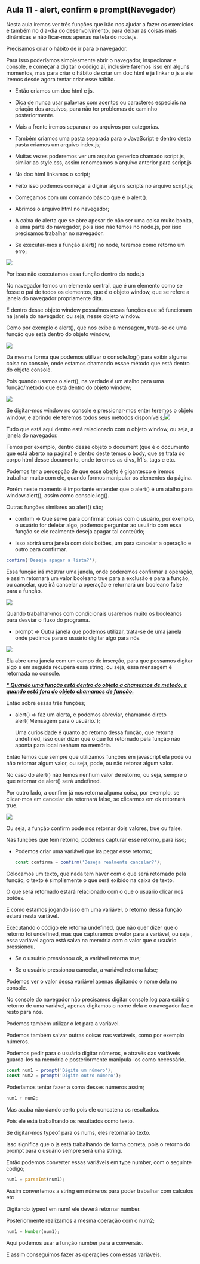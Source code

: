 ## Aula 11 - alert, confirm e prompt(Navegador)

Nesta aula iremos ver três funções que irão nos ajudar a fazer os exercicios e também no dia-dia do desenvolvimento, para deixar as coisas mais dinâmicas e não ficar-mos apenas na tela do node.js.

Precisamos criar o hábito de ir para o navegador.

Para isso poderíamos simplesmente abrir o navegador, inspecionar e console, e começar a digitar o código aí, inclusive faremos isso em alguns momentos, mas para criar o hábito de criar um doc html e já linkar o js a ele iremos desde agora tentar criar esse hábito.

- Então criamos um doc html e js.

- Dica de nunca usar palavras com acentos ou caracteres especiais na criação dos arquivos, para não ter problemas de caminho posteriormente.

- Mais a frente iremos separarar os arquivos por categorias.

- Também criamos uma pasta separada para o JavaScript e dentro desta pasta criamos um arquivo index.js;

- Muitas vezes poderemos ver um arquivo generico chamado script.js, similar ao style.css, assim renomeamos o arquivo anterior para script.js

- No doc html linkamos o script;

- Feito isso podemos começar a digirar alguns scripts no arquivo script.js;

- Começamos com um comando básico que é o alert().

- Abrimos o arquivo html no navegador;

- A caixa de alerta que se abre apesar de não ser uma coisa muito bonita, é uma parte do navegador, pois isso não temos no node.js, por isso precisamos trabalhar no navegador.

- Se executar-mos a função alert() no node, teremos como retorno um erro;

![](file:///home/carlos/Imagens/Capturas%20de%20tela/Captura%20de%20tela%20de%202024-02-25%2013-16-46.png?msec=1709082727525)

Por isso não executamos essa função dentro do node.js

No navegador temos um elemento central, que é um elemento como se fosse o pai de todos os elementos, que é o objeto window, que se refere a janela do navegador propriamente dita.

E dentro desse objeto window possuímos essas funções que só funcionam na janela do navegador, ou seja, nesse objeto window.

Como por exemplo o alert(), que nos exibe a mensagem, trata-se de uma função que está dentro do objeto window;

![](file:///home/carlos/Imagens/Capturas%20de%20tela/Captura%20de%20tela%20de%202024-02-25%2013-23-18.png?msec=1709082727524)

Da mesma forma que podemos utilizar o console.log() para exibir alguma coisa no console, onde estamos chamando essae método que está dentro do objeto console.

Pois quando usamos o alert(), na verdade é um atalho para uma função/método que está dentro do objeto window;

![](file:///home/carlos/Imagens/Capturas%20de%20tela/Captura%20de%20tela%20de%202024-02-25%2013-27-48.png?msec=1709082727526)

Se digitar-mos window no console e pressionar-mos enter teremos o objeto window, e abrindo ele teremos todos seus métodos disponíveis;![](file:///home/carlos/Imagens/Capturas%20de%20tela/Captura%20de%20tela%20de%202024-02-25%2013-29-47.png?msec=1709082727577)

Tudo que está aqui dentro está relacionado com o objeto window, ou seja, a janela do navegador.

Temos por exemplo, dentro desse objeto o document (que é o documento que está aberto na página) e dentro deste temos o body, que se trata do corpo html desse documento, onde teremos as divs, h1's, tags e etc.

Podemos ter a percepção de que esse obejto é gigantesco e iremos trabalhar muito com ele, quando formos manipular os elementos da página.

Porém neste momento é importante entender que o alert() é um atalho para window.alert(), assim como console.log().

Outras funções similares ao alert() são;

- confirm => Que serve para confirmar coisas com o usuário, por exemplo, o usuário for deletar algo, podemos perguntar ao usuário com essa função se ele realmente deseja apagar tal conteúdo;

- Isso abrirá uma janela com dois botões, um para cancelar a operação e outro para confirmar.

```js
confirm('Deseja apagar a lista?');
```

Essa função irá mostrar uma janela, onde poderemos confirmar a operação, e assim retornará um valor booleano true para a exclusão e para a função, ou cancelar, que irá cancelar a operação e retornará um booleano false para a função.

![](file:///home/carlos/Imagens/Capturas%20de%20tela/Captura%20de%20tela%20de%202024-02-25%2017-01-01.png?msec=1709082727527)

Quando trabalhar-mos com condicionais usaremos muito os booleanos para desviar o fluxo do programa.

- prompt => Outra janela que podemos utilizar, trata-se de uma janela onde pedimos para o usuário digitar algo para nós.

![](file:///home/carlos/Imagens/Capturas%20de%20tela/Captura%20de%20tela%20de%202024-02-25%2017-05-07.png?msec=1709082727527)

Ela abre uma janela com um campo de inserção, para que possamos digitar algo e em seguida recupera essa string, ou seja, essa mensagem é retornada no console.

<u>***\* Quando uma função está dentro do objeto a chamamos de método, e quando está fora do objeto chamamos de função.***</u>

Então sobre essas três funções;

- alert() => faz um alerta, e podemos abreviar, chamando direto alert('Mensagem para o usuário.');
  
  Uma curiosidade é quanto ao retorno dessa função, que retorna undefined, isso quer dizer que o que foi retornado pela função não aponta para local nenhum na memória.

Então temos que sempre que utilizamos funções em javascript ela pode ou não retornar algum valor, ou seja, pode, ou não retonar algum valor.

No caso do alert() não temos nenhum valor de retorno, ou seja, sempre o que retornar de alert() será undefined.

Por outro lado, a confirm já nos retorna alguma coisa, por exemplo, se clicar-mos em cancelar ela retornará false, se clicarmos em ok retornará true.

![](file:///home/carlos/Imagens/Capturas%20de%20tela/Captura%20de%20tela%20de%202024-02-25%2017-17-20.png?msec=1709082727528)

Ou seja, a função confirm pode nos retornar dois valores, true ou false.

Nas funções que tem retorno, podemos capturar esse retorno, para isso;

- Podemos criar uma variável que ira pegar esse retorno;
  
  ```js
  const confirma = confirm('Deseja realmente cancelar?');
  ```

Colocamos um texto, que nada tem haver com o que será retornado pela função, o texto é simplismente o que será exibido na caixa de texto.

O que será retornado estará relacionado com o que o usuário clicar nos botões.

E como estamos jogando isso em uma variável, o retorno dessa função estará nesta variável.

Executando o código ele retorna undefined, que não quer dizer que o retorno foi undefined, mas que capturamos o valor para a variável, ou seja , essa variável agora está salva na memória com o valor que o usuário pressionou.

- Se o usuário pressionou ok, a variável retorna true;

- Se o usuário pressionou cancelar, a variável retorna false;

Podemos ver o valor dessa variável apenas digitando o nome dela no console.

No console do navegador não precisamos digitar console.log para exibir o retorno de uma variável, apenas digitamos o nome dela e o navegador faz o resto para nós.

Podemos também utilizar o let para a variável.

Podemos também salvar outras coisas nas variáveis, como por exemplo números.

Podemos pedir para o usuário digitar números, e através das variáveis guarda-los na memória e posteriormente manipula-los como necessário.

```js
const num1 = prompt('Digite um número');
const num2 = prompt('Digite outro número');
```

Poderíamos tentar fazer a soma desses números assim;

```js
num1 + num2;
```

Mas acaba não dando certo pois ele concatena os resultados.

Pois ele está trabalhando os resultados como texto.

Se digitar-mos typeof para os nums, eles retornarão texto.

Isso significa que o js está trabalhando de forma correta, pois o retorno do prompt para o usuário sempre será uma string.

Então podemos converter essas variáveis em type number, com o seguinte código;

```js
num1 = parseInt(num1);
```

Assim convertemos a string em números para poder trabalhar com calculos etc

Digitando typeof em num1 ele deverá retornar number.

Posteriormente realizamos a mesma operação com o num2;

```js
num1 = Number(num1);
```

Aqui podemos usar a função number para a conversão.

E assim conseguimos fazer as operações com essas variáveis.
